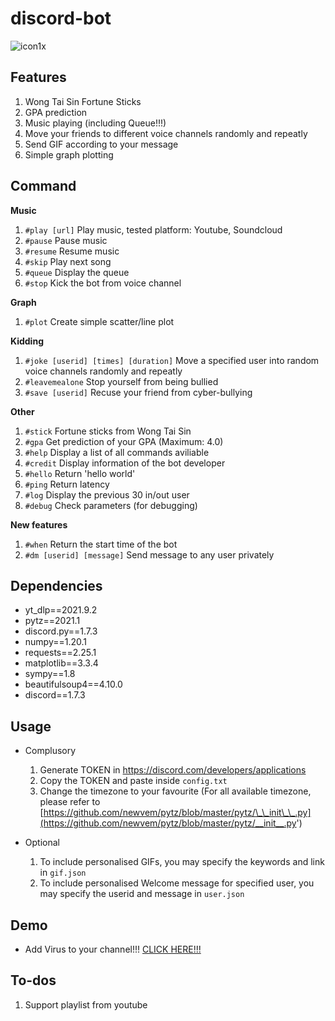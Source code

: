 # discord-bot
![icon1x](https://user-images.githubusercontent.com/24566737/132656284-f0ff6571-631c-4cef-bed7-f575233cbf5f.png)

## Features
1. Wong Tai Sin Fortune Sticks
2. GPA prediction
3. Music playing (including Queue!!!)
4. Move your friends to different voice channels randomly and repeatly
5. Send GIF according to your message
6. Simple graph plotting

## Command

**Music**
1. `#play [url]` Play music, tested platform: Youtube, Soundcloud
2. `#pause` Pause music
3. `#resume` Resume music
4. `#skip` Play next song
5. `#queue` Display the queue
6. `#stop` Kick the bot from voice channel
    
**Graph**
1. `#plot` Create simple scatter/line plot
    
**Kidding**
1. `#joke [userid] [times] [duration]` Move a specified user into random voice channels randomly and repeatly
2. `#leavemealone` Stop yourself from being bullied
3. `#save [userid]` Recuse your friend from cyber-bullying

**Other**
1. `#stick` Fortune sticks from Wong Tai Sin
2. `#gpa` Get prediction of your GPA (Maximum: 4.0)
3. `#help` Display a list of all commands aviliable
4. `#credit` Display information of the bot developer
5. `#hello` Return 'hello world'
6. `#ping` Return latency
7. `#log` Display the previous 30 in/out user
8. `#debug` Check parameters (for debugging)

**New features**
1. `#when` Return the start time of the bot
2. `#dm [userid] [message]` Send message to any user privately

## Dependencies
- yt_dlp==2021.9.2
- pytz==2021.1
- discord.py==1.7.3
- numpy==1.20.1
- requests==2.25.1
- matplotlib==3.3.4
- sympy==1.8
- beautifulsoup4==4.10.0
- discord==1.7.3

## Usage
- Complusory
  
  1. Generate TOKEN in https://discord.com/developers/applications
  2. Copy the TOKEN and paste inside `config.txt`
  3. Change the timezone to your favourite (For all available timezone, please refer to [https://github.com/newvem/pytz/blob/master/pytz/\_\_init\_\_.py](https://github.com/newvem/pytz/blob/master/pytz/__init__.py')

- Optional
   1. To include personalised GIFs, you may specify the keywords and link in `gif.json`
   2. To include personalised Welcome message for specified user, you may specify the userid and message in `user.json`

## Demo

- Add Virus to your channel!!! [CLICK HERE!!!](https://discord.com/oauth2/authorize?client_id=885452084269424660&permissions=8&scope=bot)

## To-dos
1. Support playlist from youtube
